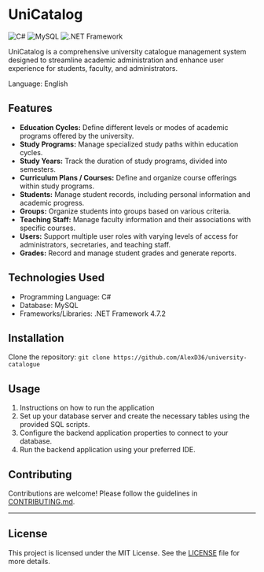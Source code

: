 # UniCatalog

![C#](https://img.shields.io/badge/C%23-9b499f?style=flat-square)
![MySQL](https://img.shields.io/badge/MySQL-8.0-blue?style=flat-square)
![.NET Framework](https://img.shields.io/badge/.NET_Framework-4.7.2-5a5a5a?style=flat-square)


UniCatalog is a comprehensive university catalogue management system designed to streamline academic administration and enhance user experience for students, faculty, and administrators.


Language: English

## Features

- **Education Cycles:** Define different levels or modes of academic programs offered by the university.
- **Study Programs:** Manage specialized study paths within education cycles.
- **Study Years:** Track the duration of study programs, divided into semesters.
- **Curriculum Plans / Courses:** Define and organize course offerings within study programs.
- **Students:** Manage student records, including personal information and academic progress.
- **Groups:** Organize students into groups based on various criteria.
- **Teaching Staff:** Manage faculty information and their associations with specific courses.
- **Users:** Support multiple user roles with varying levels of access for administrators, secretaries, and teaching staff.
- **Grades:** Record and manage student grades and generate reports.

## Technologies Used

- Programming Language: C#
- Database: MySQL
- Frameworks/Libraries: .NET Framework 4.7.2

## Installation

Clone the repository: `git clone https://github.com/AlexD36/university-catalogue`


## Usage

1. Instructions on how to run the application
2. Set up your database server and create the necessary tables using the provided SQL scripts.
3. Configure the backend application properties to connect to your database.
5. Run the backend application using your preferred IDE.

## Contributing

Contributions are welcome! Please follow the guidelines in [CONTRIBUTING.md](CONTRIBUTING.md).

---

## License

This project is licensed under the MIT License. See the [LICENSE](LICENSE) file for more details.
